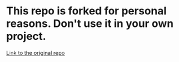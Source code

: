 # This repo is forked for personal reasons. Don't use it in your own project.

[Link to the original repo](https://www.npmjs.com/package/multi-slider)

